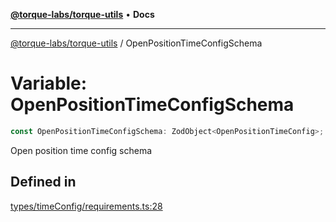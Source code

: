 [**@torque-labs/torque-utils**](../README.md) • **Docs**

***

[@torque-labs/torque-utils](../README.md) / OpenPositionTimeConfigSchema

# Variable: OpenPositionTimeConfigSchema

```ts
const OpenPositionTimeConfigSchema: ZodObject<OpenPositionTimeConfig>;
```

Open position time config schema

## Defined in

[types/timeConfig/requirements.ts:28](https://github.com/torque-labs/torque-utils/blob/3bd29ca22f900f1cf2686f7f240bf82e15337207/types/timeConfig/requirements.ts#L28)
